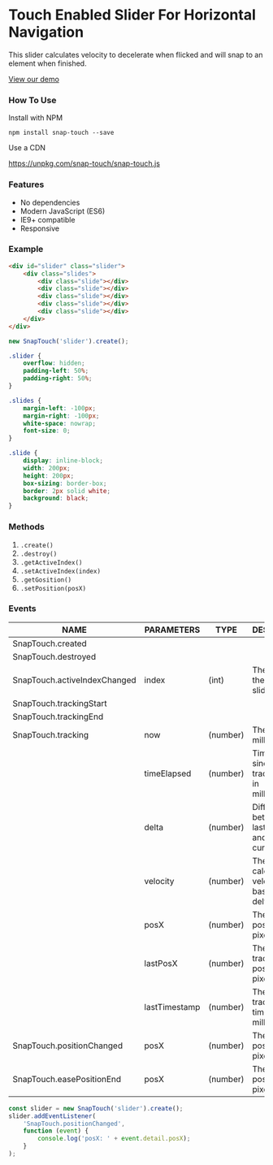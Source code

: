 # Touch Enabled Slider For Horizontal Navigation

This slider calculates velocity to decelerate when flicked and will snap to an element when finished.

[View our demo](https://jabes.github.io/SnapTouch/)

### How To Use

Install with NPM

`npm install snap-touch --save`

Use a CDN

https://unpkg.com/snap-touch/snap-touch.js

### Features

- No dependencies
- Modern JavaScript (ES6)
- IE9+ compatible
- Responsive

### Example

```html
<div id="slider" class="slider">
    <div class="slides">
        <div class="slide"></div>
        <div class="slide"></div>
        <div class="slide"></div>
        <div class="slide"></div>
        <div class="slide"></div>
    </div>
</div>
```

```javascript
new SnapTouch('slider').create();
```

```css
.slider {
    overflow: hidden;
    padding-left: 50%;
    padding-right: 50%;
}

.slides {
    margin-left: -100px;
    margin-right: -100px;
    white-space: nowrap;
    font-size: 0;
}

.slide {
    display: inline-block;
    width: 200px;
    height: 200px;
    box-sizing: border-box;
    border: 2px solid white;
    background: black;
}
```

### Methods

1. `.create()`
2. `.destroy()`
3. `.getActiveIndex()`
3. `.setActiveIndex(index)`
4. `.getGosition()`
5. `.setPosition(posX)`

### Events

| NAME                         | PARAMETERS    | TYPE     | DESCRIPTION                                            |
|------------------------------|---------------|----------|--------------------------------------------------------|
| SnapTouch.created            |               |          |                                                        |
| SnapTouch.destroyed          |               |          |                                                        |
| SnapTouch.activeIndexChanged | index         | (int)    | The index of the current slide.                        |
| SnapTouch.trackingStart      |               |          |                                                        |
| SnapTouch.trackingEnd        |               |          |                                                        |
| SnapTouch.tracking           | now           | (number) | The time in milliseconds.                              |
|                              | timeElapsed   | (number) | Time elapsed since last tracking step in milliseconds. |
|                              | delta         | (number) | Difference between the last position and the current.  |
|                              | velocity      | (number) | The calculated velocity based on delta.                |
|                              | posX          | (number) | The current position in pixels.                        |
|                              | lastPosX      | (number) | The last tracking step position in pixels.             |
|                              | lastTimestamp | (number) | The last tracking step time in milliseconds.           |
| SnapTouch.positionChanged    | posX          | (number) | The current position in pixels.                        |
| SnapTouch.easePositionEnd    | posX          | (number) | The current position in pixels.                        |

```javascript
const slider = new SnapTouch('slider').create();
slider.addEventListener(
    'SnapTouch.positionChanged',
    function (event) {
        console.log('posX: ' + event.detail.posX);
    }
);
```
